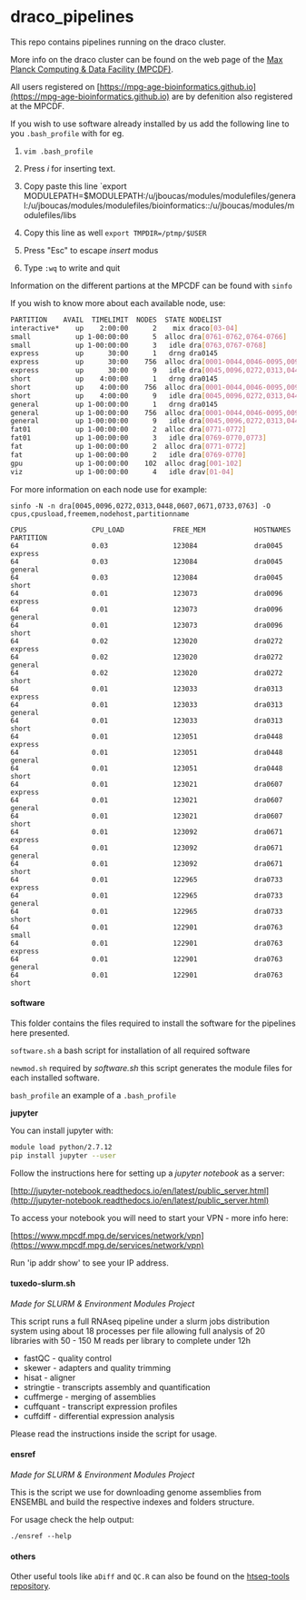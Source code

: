 # draco_pipelines

This repo contains pipelines running on the draco cluster.

More info on the draco cluster can be found on the web page of the [Max Planck Computing & Data Facility (MPCDF)](http://www.mpcdf.mpg.de/services/computing).

All users registered on [https://mpg-age-bioinformatics.github.io](https://mpg-age-bioinformatics.github.io) are by defenition also registered at the MPCDF.

If you wish to use software already installed by us add the following line to you `.bash_profile` with for eg. 

1. `vim .bash_profile`

2. Press *i* for inserting text.

3. Copy paste this line `export MODULEPATH=$MODULEPATH:/u/jboucas/modules/modulefiles/general:/u/jboucas/modules/modulefiles/bioinformatics::/u/jboucas/modules/modulefiles/libs

4. Copy this line as well `export TMPDIR=/ptmp/$USER`

5. Press "Esc" to escape *insert* modus

6. Type `:wq` to write and quit

Information on the different partions at the MPCDF can be found with `sinfo`

If you wish to know more about each available node, use: 

```bash
PARTITION    AVAIL  TIMELIMIT  NODES  STATE NODELIST
interactive*    up    2:00:00      2    mix draco[03-04]
small           up 1-00:00:00      5  alloc dra[0761-0762,0764-0766]
small           up 1-00:00:00      3   idle dra[0763,0767-0768]
express         up      30:00      1   drng dra0145
express         up      30:00    756  alloc dra[0001-0044,0046-0095,0097-0144,0146-0271,0273-0312,0314-0447,0449-0606,0608-0670,0672-0732,0734-0762,0764-0766]
express         up      30:00      9   idle dra[0045,0096,0272,0313,0448,0607,0671,0733,0763]
short           up    4:00:00      1   drng dra0145
short           up    4:00:00    756  alloc dra[0001-0044,0046-0095,0097-0144,0146-0271,0273-0312,0314-0447,0449-0606,0608-0670,0672-0732,0734-0762,0764-0766]
short           up    4:00:00      9   idle dra[0045,0096,0272,0313,0448,0607,0671,0733,0763]
general         up 1-00:00:00      1   drng dra0145
general         up 1-00:00:00    756  alloc dra[0001-0044,0046-0095,0097-0144,0146-0271,0273-0312,0314-0447,0449-0606,0608-0670,0672-0732,0734-0762,0764-0766]
general         up 1-00:00:00      9   idle dra[0045,0096,0272,0313,0448,0607,0671,0733,0763]
fat01           up 1-00:00:00      2  alloc dra[0771-0772]
fat01           up 1-00:00:00      3   idle dra[0769-0770,0773]
fat             up 1-00:00:00      2  alloc dra[0771-0772]
fat             up 1-00:00:00      2   idle dra[0769-0770]
gpu             up 1-00:00:00    102  alloc drag[001-102]
viz             up 1-00:00:00      4   idle drav[01-04]
```

For more information on each node use for example:

`sinfo -N -n dra[0045,0096,0272,0313,0448,0607,0671,0733,0763] -O cpus,cpusload,freemem,nodehost,partitionname`

```
CPUS                CPU_LOAD            FREE_MEM            HOSTNAMES           PARTITION
64                  0.03                123084              dra0045             express
64                  0.03                123084              dra0045             general
64                  0.03                123084              dra0045             short
64                  0.01                123073              dra0096             express
64                  0.01                123073              dra0096             general
64                  0.01                123073              dra0096             short
64                  0.02                123020              dra0272             express
64                  0.02                123020              dra0272             general
64                  0.02                123020              dra0272             short
64                  0.01                123033              dra0313             express
64                  0.01                123033              dra0313             general
64                  0.01                123033              dra0313             short
64                  0.01                123051              dra0448             express
64                  0.01                123051              dra0448             general
64                  0.01                123051              dra0448             short
64                  0.01                123021              dra0607             express
64                  0.01                123021              dra0607             general
64                  0.01                123021              dra0607             short
64                  0.01                123092              dra0671             express
64                  0.01                123092              dra0671             general
64                  0.01                123092              dra0671             short
64                  0.01                122965              dra0733             express
64                  0.01                122965              dra0733             general
64                  0.01                122965              dra0733             short
64                  0.01                122901              dra0763             small
64                  0.01                122901              dra0763             express
64                  0.01                122901              dra0763             general
64                  0.01                122901              dra0763             short
```

#### software

This folder contains the files required to install the software for the pipelines here presented.

`software.sh` a bash script for installation of all required software

`newmod.sh` required by *software.sh* this script generates the module files for each installed software.

`bash_profile` an example of a `.bash_profile` 

**jupyter**

You can install jupyter with:

```bash
module load python/2.7.12
pip install jupyter --user
```

Follow the instructions here for setting up a *jupyter notebook* as a server:

[http://jupyter-notebook.readthedocs.io/en/latest/public_server.html](http://jupyter-notebook.readthedocs.io/en/latest/public_server.html) 

To access your notebook you will need to start your VPN - more info here:

[https://www.mpcdf.mpg.de/services/network/vpn](https://www.mpcdf.mpg.de/services/network/vpn)

Run 'ip addr show' to see your IP address.

#### tuxedo-slurm.sh

*Made for SLURM & Environment Modules Project*

This script runs a full RNAseq pipeline under a slurm jobs distribution system 
using about 18 processes per file allowing full analysis of 20 libraries with 
50 - 150 M reads per library to complete under 12h 

* fastQC - quality control 
* skewer - adapters and quality trimming 
* hisat - aligner 
* stringtie - transcripts assembly and quantification 
* cuffmerge - merging of assemblies 
* cuffquant - transcript expression profiles 
* cuffdiff - differential expression analysis 

Please read the instructions inside the script for usage.

#### ensref

*Made for SLURM & Environment Modules Project*

This is the script we use for downloading genome assemblies from ENSEMBL and 
build the respective indexes and folders structure. 
 
For usage check the help output: 
```
./ensref --help
```

#### others

Other useful tools like `aDiff` and `QC.R` can also be found on the [htseq-tools repository](https://github.com/mpg-age-bioinformatics/htseq-tools).


